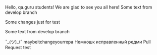 Hello, qa.guru students!
We are glad to see you all here!
Some text from develop branch

Some changes just for test

Some text from develop branch

¯\_(ツ)_/¯
maybeitchangeyourrepa
Немношк исправленный редми
Pull Request test
